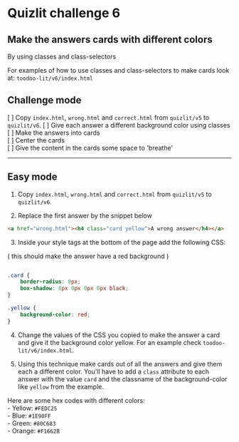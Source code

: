 # Quizlit challenge 6

## Make the answers cards with different colors

By using classes and class-selectors

For examples of how to use classes and class-selectors to make cards look at: `toodoo-lit/v6/index.html`

## Challenge mode

[ ] Copy `index.html`, `wrong.html` and `correct.html` from `quizlit/v5` to `quizlit/v6`. 
[ ] Give each answer a different background color using classes  
[ ] Make the answers into cards  
[ ] Center the cards  
[ ] Give the content in the cards some space to 'breathe'

<hr>

## Easy mode

1. Copy `index.html`, `wrong.html` and `correct.html` from `quizlit/v5` to `quizlit/v6`.

2. Replace the first answer by the snippet below

```html
<a href="wrong.html"><h4 class="card yellow">A wrong answer</h4></a>
```
3. Inside your style tags at the bottom of the page add the following CSS:

( this should make the answer have a red background ) 

```css

.card {
    border-radius: 0px;
    box-shadow: 0px 0px 0px 0px black;
}

.yellow {
    background-color: red;
}

```

4. Change the values of the CSS you copied to make the answer a card and give it the background color yellow. For an example check `toodoo-lit/v6/index.html`.

5. Using this technique make cards out of all the answers and give them each a different color. You'll have to add a `class` attribute to each answer with the value `card` and the classname of the background-color like `yellow` from the example.

Here are some hex codes with different colors:  
    - Yellow: `#FEDC25`  
    - Blue: `#1E90FF`  
    - Green: `#80C683`   
    - Orange: `#F1662B`  

